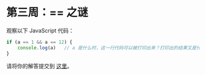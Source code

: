 # 第三周：== 之谜

观察以下 JavaScript 代码：

```js
if (a == 1 && a == 12) {
    console.log(a)   // a 是什么时，这一行代码可以被打印出来？打印出的结果又是什么？并解释原因。
}
```

请将你的解答提交到 [这里](https://docs.qq.com/form/fill/DYXZWbmttWFNlWkFL)。
